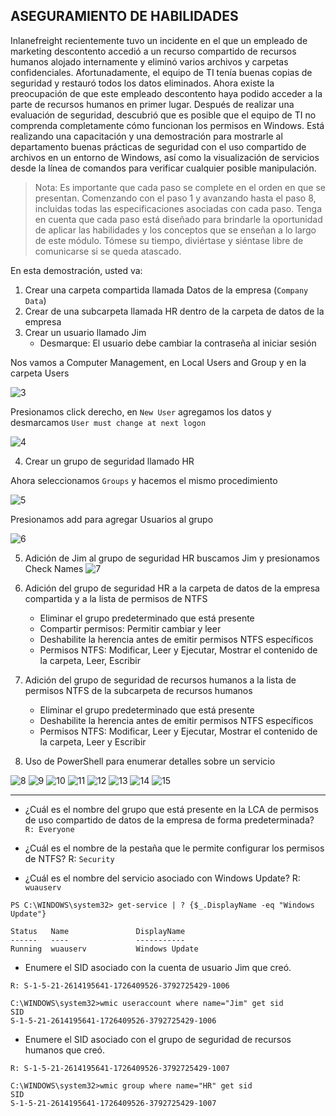 ## ASEGURAMIENTO DE HABILIDADES

Inlanefreight recientemente tuvo un incidente en el que un empleado de marketing descontento accedió a un recurso compartido de recursos humanos alojado internamente y eliminó varios archivos y carpetas confidenciales. Afortunadamente, el equipo de TI tenía buenas copias de seguridad y restauró todos los datos eliminados. Ahora existe la preocupación de que este empleado descontento haya podido acceder a la parte de recursos humanos en primer lugar. Después de realizar una evaluación de seguridad, descubrió que es posible que el equipo de TI no comprenda completamente cómo funcionan los permisos en Windows. Está realizando una capacitación y una demostración para mostrarle al departamento buenas prácticas de seguridad con el uso compartido de archivos en un entorno de Windows, así como la visualización de servicios desde la línea de comandos para verificar cualquier posible manipulación.

>Nota: Es importante que cada paso se complete en el orden en que se presentan. Comenzando con el paso 1 y avanzando hasta el paso 8, incluidas todas las especificaciones asociadas con cada paso. Tenga en cuenta que cada paso está diseñado para brindarle la oportunidad de aplicar las habilidades y los conceptos que se enseñan a lo largo de este módulo. Tómese su tiempo, diviértase y siéntase libre de comunicarse si se queda atascado.

En esta demostración, usted va:

1. Crear una carpeta compartida llamada Datos de la empresa (`Company Data`)
2. Crear de una subcarpeta llamada HR dentro de la carpeta de datos de la empresa
3. Crear un usuario llamado Jim
    + Desmarque: El usuario debe cambiar la contraseña al iniciar sesión

Nos vamos a Computer Management, en Local Users and Group y en la carpeta Users

![3](https://github.com/jcca1992/INFOSEC/blob/main/Windows%20Fundamentals/Images/3.png)

Presionamos click derecho, en `New User` agregamos los datos y desmarcamos `User must change at next logon`

![4](https://github.com/jcca1992/INFOSEC/blob/main/Windows%20Fundamentals/Images/4.png)

4. Crear un grupo de seguridad llamado HR

Ahora seleccionamos `Groups` y hacemos el mismo procedimiento

![5](https://github.com/jcca1992/INFOSEC/blob/main/Windows%20Fundamentals/Images/5.png)

Presionamos add para agregar Usuarios al grupo

![6](https://github.com/jcca1992/INFOSEC/blob/main/Windows%20Fundamentals/Images/6.png)

5. Adición de Jim al grupo de seguridad HR
buscamos Jim y presionamos Check Names
![7](https://github.com/jcca1992/INFOSEC/blob/main/Windows%20Fundamentals/Images/7.png)

6. Adición del grupo de seguridad HR a la carpeta de datos de la empresa compartida y a la lista de permisos de NTFS
    + Eliminar el grupo predeterminado que está presente
    + Compartir permisos: Permitir cambiar y leer
    + Deshabilite la herencia antes de emitir permisos NTFS específicos
    + Permisos NTFS: Modificar, Leer y Ejecutar, Mostrar el contenido de la carpeta, Leer, Escribir
7. Adición del grupo de seguridad de recursos humanos a la lista de permisos NTFS de la subcarpeta de recursos humanos
    + Eliminar el grupo predeterminado que está presente
    + Deshabilite la herencia antes de emitir permisos NTFS específicos
    + Permisos NTFS: Modificar, Leer y Ejecutar, Mostrar el contenido de la carpeta, Leer y Escribir
8. Uso de PowerShell para enumerar detalles sobre un servicio

![8](https://github.com/jcca1992/INFOSEC/blob/main/Windows%20Fundamentals/Images/8.png)
![9](https://github.com/jcca1992/INFOSEC/blob/main/Windows%20Fundamentals/Images/9.png)
![10](https://github.com/jcca1992/INFOSEC/blob/main/Windows%20Fundamentals/Images/10.png)
![11](https://github.com/jcca1992/INFOSEC/blob/main/Windows%20Fundamentals/Images/11.png)
![12](https://github.com/jcca1992/INFOSEC/blob/main/Windows%20Fundamentals/Images/12.png)
![13](https://github.com/jcca1992/INFOSEC/blob/main/Windows%20Fundamentals/Images/13.png)
![14](https://github.com/jcca1992/INFOSEC/blob/main/Windows%20Fundamentals/Images/14.png)
![15](https://github.com/jcca1992/INFOSEC/blob/main/Windows%20Fundamentals/Images/15.png)
___

+ ¿Cuál es el nombre del grupo que está presente en la LCA de permisos de uso compartido de datos de la empresa de forma predeterminada?
`R: Everyone`

+ ¿Cuál es el nombre de la pestaña que le permite configurar los permisos de NTFS?
R: `Security`

+ ¿Cuál es el nombre del servicio asociado con Windows Update?
R: `wuauserv`

~~~
PS C:\WINDOWS\system32> get-service | ? {$_.DisplayName -eq "Windows Update"}

Status   Name               DisplayName
------   ----               -----------
Running  wuauserv           Windows Update
~~~

+ Enumere el SID asociado con la cuenta de usuario Jim que creó.

`R: S-1-5-21-2614195641-1726409526-3792725429-1006`

~~~
C:\WINDOWS\system32>wmic useraccount where name="Jim" get sid
SID
S-1-5-21-2614195641-1726409526-3792725429-1006
~~~


+ Enumere el SID asociado con el grupo de seguridad de recursos humanos que creó.

`R: S-1-5-21-2614195641-1726409526-3792725429-1007`

~~~
C:\WINDOWS\system32>wmic group where name="HR" get sid
SID
S-1-5-21-2614195641-1726409526-3792725429-1007
~~~